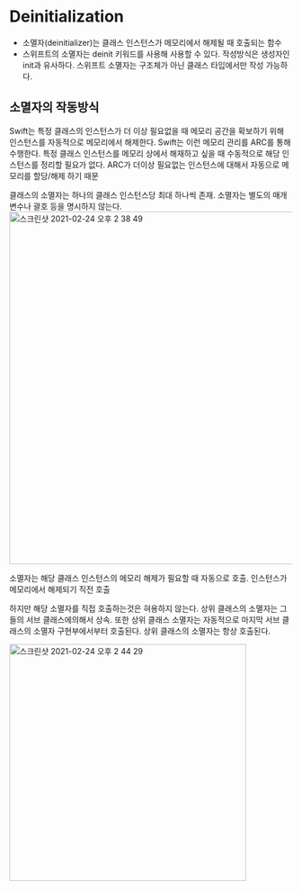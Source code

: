 # Deinitialization
- 소멸자(deinitializer)는 클래스 인스턴스가 메모리에서 해제될 때 호출되는 함수
- 스위프트의 소멸자는 deinit 키워드를 사용해 사용할 수 있다. 작성방식은 생성자인 init과 유사하다. 스위프트 소멸자는 구조체가 아닌 클래스 타입에서만 작성 가능하다.

## 소멸자의 작동방식    
Swift는 특정 클래스의 인스턴스가 더 이상 필요없을 때 메모리 공간을 확보하기 위해 인스턴스를 자동적으로 메모리에서 해제한다. Swift는 이런 메모리 관리를 ARC를 통해 수행한다. 특정 클래스 인스턴스를 메모리 상에서 해재하고 싶을 때 수동적으로 해당 인스턴스를 정리할 필요가 없다. ARC가 더이상 필요없는 인스턴스에 대해서 자동으로 메모리를 할당/해제 하기 때문    

클래스의 소멸자는 하나의 클래스 인스턴스당 최대 하나씩 존재. 소멸자는 별도의 매개변수나 괄호 등을 명시하지 않는다.
<img width="627" alt="스크린샷 2021-02-24 오후 2 38 49" src="https://user-images.githubusercontent.com/45002556/108953138-0a0ddd80-76ae-11eb-9be2-dc353ee871cd.png">

소멸자는 해당 클래스 인스턴스의 메모리 해제가 필요할 때 자동으로 호출. 인스턴스가 메모리에서 해제되기 직전 호출    

하지만 해당 소멸자를 직접 호출하는것은 혀용하지 않는다. 상위 클래스의 소멸자는 그들의 서브 클래스에의해서 상속. 또한 상위 클래스 소멸자는 자동적으로 마지막 서브 클래스의 소멸자 구현부에서부터 호출된다. 상위 클래스의 소멸자는 항상 호출된다.     

<img width="421" alt="스크린샷 2021-02-24 오후 2 44 29" src="https://user-images.githubusercontent.com/45002556/108953599-d4b5bf80-76ae-11eb-82aa-d65a214cfeb2.png">

